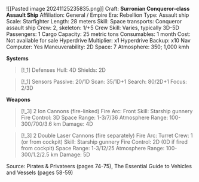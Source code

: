 ![[Pasted image 20241125235835.png]]
Craft: **Surronian Conqueror-class Assault Ship**
Affiliation: General / Empire
Era: Rebellion
Type: Assault ship
Scale: Starfighter
Length: 28 meters
Skill: Space transports: Conqueror
assault ship
Crew: 2, skeleton: 1/+5
Crew Skill: Varies, typically 3D-5D
Passengers: 1
Cargo Capacity: 25 metric tons
Consumables: 1 month
Cost: Not available for sale
Hyperdrive Multiplier: x1
Hyperdrive Backup: x10
Nav Computer: Yes
Maneuverability: 2D
Space: 7
Atmosphere: 350; 1,000 kmh

**Systems**
> [!_1] Defenses
> Hull: 4D
> Shields: 2D

> [!_1] Sensors
> Passive: 20/1D
> Scan: 35/1D+1
> Search: 80/2D+1
> Focus: 2/3D

**Weapons**
> [!_3] 2 Ion Cannons (fire-linked)
> Fire Arc: Front
> Skill: Starship gunnery
> Fire Control: 3D
> Space Range: 1-3/7/36
> Atmosphere Range: 100-
> 300/700/3.6 km
> Damage: 4D

> [!_3] 2 Double Laser Cannons (fire separately)
> Fire Arc: Turret
> Crew: 1 (or from cockpit)
> Skill: Starship gunnery
> Fire Control: 2D (0D if fired from
> cockpit)
> Space Range: 1-3/12/25
> Atmosphere Range: 100-300/1.2/2.5 km
> Damage: 5D


Source: Pirates & Privateers (pages 74-75), The Essential Guide to Vehicles and Vessels (pages 58-59)